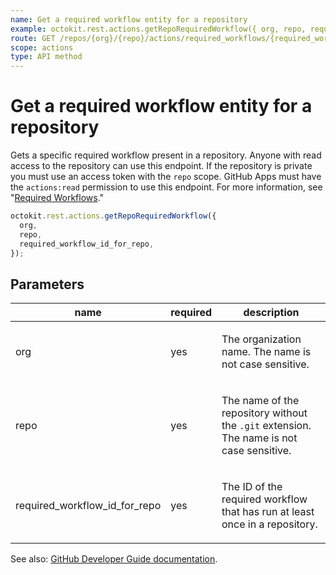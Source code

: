 ```yaml
---
name: Get a required workflow entity for a repository
example: octokit.rest.actions.getRepoRequiredWorkflow({ org, repo, required_workflow_id_for_repo })
route: GET /repos/{org}/{repo}/actions/required_workflows/{required_workflow_id_for_repo}
scope: actions
type: API method
---
```


# Get a required workflow entity for a repository

Gets a specific required workflow present in a repository. Anyone with read access to the repository can use this endpoint. If the repository is private you must use an access token with the `repo` scope. GitHub Apps must have the `actions:read` permission to use this endpoint. For more information, see "[Required Workflows](https://docs.github.com/actions/using-workflows/required-workflows)."

```js
octokit.rest.actions.getRepoRequiredWorkflow({
  org,
  repo,
  required_workflow_id_for_repo,
});
```

## Parameters

<table>
  <thead>
    <tr>
      <th>name</th>
      <th>required</th>
      <th>description</th>
    </tr>
  </thead>
  <tbody>
    <tr><td>org</td><td>yes</td><td>

The organization name. The name is not case sensitive.

</td></tr>
<tr><td>repo</td><td>yes</td><td>

The name of the repository without the `.git` extension. The name is not case sensitive.

</td></tr>
<tr><td>required_workflow_id_for_repo</td><td>yes</td><td>

The ID of the required workflow that has run at least once in a repository.

</td></tr>
  </tbody>
</table>

See also: [GitHub Developer Guide documentation](https://docs.github.com/rest/reference/actions#get-repository-required-workflow).
